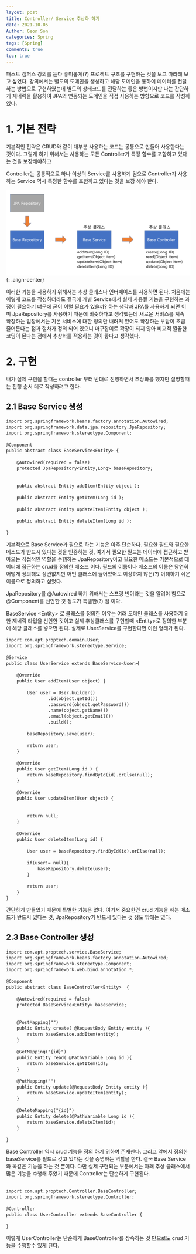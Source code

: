 ```yaml
---
layout: post
title: Controller/ Service 추상화 하기
date: 2021-10-05
Author: Geon Son
categories: Spring
tags: [Spring]
comments: true
toc: true
---
```


패스트 캠퍼스 강의를 듣다 흥미롭게(?) 프로젝트 구조를 구현하는 것을 보고 따라해 보고 싶었다.
강의에서는 별도의 도메인을 생성하고 해당 도메인을 통하여 데이터를 전달하는 방법으로 구현하였는데 별도의 상태코드를 전달하는 좋은 방법이지만 나는 간단하게 제네릭을 활용하여 JPA와 연동되는 도메인을 직접 사용하는 방향으로 코드를 작성하였다.

# 1. 기본 전략
기본적인 전략은 CRUD와 같이 대부분 사용하는 코드는 공통으로 만들어 사용한다는 것이다. 그렇게 하기 위해서는 사용하는 모든 Controller가 특정 함수를 포함하고 있다는 것을 보장해야하고

Controller는 공통적으로 하나 이상의 Service를 사용하게 됨으로 Controller가 사용하는 Service 역시 특정한 함수를 포함하고 있다는 것을 보장 해야 한다.

![](/images/it/e632e6cfimage1.png){: .align-center}


이러한 기능을 사용하기 위해서는 추상 클래스나 인터페이스를 사용하면 된다.
처음에는 이렇게 코드를 작성하더라도 결국에 개별 Service에서 실제 사용될 기능을 구현하는 과정이 필요하기 떄문에 굳이 이럴 필요가 있을까? 하는 생각과
JPA를 사용하게 되면 이미 JpaRepository를 사용하기 때문에 비슷하다고 생각했는데 새로운 서비스를 계속 확장하는 입장에서는
기본 서비스에 대한 정의만 내려져 있어도 확장하는 부담이 조금 줄어든다는 점과 절차가 정의 되어 있으니 마구잡이로 확장이 되지 않아 비교적 깔끔한 코딩이 된다는 점에서 추상화를 적용하는 것이 좋다고 생각했다.

# 2. 구현
내가 실제 구현을 할때는 controller 부터 반대로 진행하면서 추상화를 했지만 설명할때는 진행 순서 데로 작성하려고 한다.

## 2.1 Base Service 생성
```
import org.springframework.beans.factory.annotation.Autowired;
import org.springframework.data.jpa.repository.JpaRepository;
import org.springframework.stereotype.Component;

@Component
public abstract class BaseService<Entity> {

    @Autowired(required = false)
    protected JpaRepository<Entity,Long> baseRepository;


    public abstract Entity addItem(Entity object );

    public abstract Entity getItem(Long id );

    public abstract Entity updateItem(Entity object );

    public abstract Entity deleteItem(Long id );

}
```

기본적으로 Base Service가 필요로 하는 기능은 아주 단순하다. 필요한 필드와 필요한 메소드가 반드시 있다는 것을 인증하는 것, 여기서 필요한 필드는 데이터에 접근하고 받아오는 직접적인 역할을 수행하는 JpaRepository이고 필요한 메소드는 기본적으로 데이터에 접근하는 crud를 정의한 메소드 이다. 필드의 이름이나 메소드의 이름은 당연히 어떻게 정의해도 상관없지만 어떤 클래스에 들어있어도 이상하지 않은(?) 이해하기 쉬운 이름으로 정의하고 싶었다.

JpaRepository를 @Autowired 하기 위해서는 스프링 빈이라는 것을 알려야 함으로 @Component를 선언한 것 정도가 특별한(?) 점 이다.

BaseService &lt;Entity> 로 클래스를 정의한 이유는 여러 도메인 클래스를 사용하기 위한 제네릭 타입을 선언한 것이고 실제 추상클래스를 구현할때 &lt;Entity>로 정의한 부분에 해당 클래스를 넣으면 된다. 실제로 UserService를 구현한다면 이런 형태가 된다.

```
import com.apt.proptech.domain.User;
import org.springframework.stereotype.Service;

@Service
public class UserService extends BaseService<User>{

    @Override
    public User addItem(User object) {

        User user = User.builder()
                .id(object.getId())
                .password(object.getPassword())
                .name(object.getName())
                .email(object.getEmail())
                .build();

        baseRepository.save(user);

        return user;
    }

    @Override
    public User getItem(Long id ) {
        return baseRepository.findById(id).orElse(null);
    }

    @Override
    public User updateItem(User object) {


        return null;
    }

    @Override
    public User deleteItem(Long id) {

        User user = baseRepository.findById(id).orElse(null);

        if(user!= null){
            baseRepository.delete(user);
        }

        return user;
    }
}
```

간단하게 만들었기 때문에 특별한 기능은 없다. 여기서 중요한건 crud 기능을 하는 메소드가 반드시 있다는 것, JpaRepository가 반드시 있다는 것 정도 밖에는 없다.

## 2.3 Base Controller 생성

```
import com.apt.proptech.service.BaseService;
import org.springframework.beans.factory.annotation.Autowired;
import org.springframework.stereotype.Component;
import org.springframework.web.bind.annotation.*;

@Component
public abstract class BaseController<Entity>  {

    @Autowired(required = false)
    protected BaseService<Entity> baseService;


    @PostMapping("")
    public Entity create( @RequestBody Entity entity ){
        return baseService.addItem(entity);
    }

    @GetMapping("{id}")
    public Entity read( @PathVariable Long id ){
        return baseService.getItem(id);
    }

    @PutMapping("")
    public Entity update(@RequestBody Entity entity ){
        return baseService.updateItem(entity);
    }

    @DeleteMapping("{id}")
    public Entity delete(@PathVariable Long id ){
        return baseService.deleteItem(id);
    }

}

```

Base Controller 역시 crud 기능을 정의 하기 위하여 존재한다. 그리고 앞에서 정의한 baseService를 필드로 갖고 있다는 것을 증명하는 역할을 한다. 결국 Base Service와 똑같은 기능을 하는 것 뿐이다. 다만 실제 구현되는 부분에서는 아래 추상 클래스에서 많은 기능을 수행해 주었기 때문에 Controller는 단순하게 구현된다.

```

import com.apt.proptech.Controller.BaseController;
import org.springframework.stereotype.Controller;

@Controller
public class UserController extends BaseController {

}
```

이렇게 UserController는 단순하게 BaseController를 상속하는 것 만으로도 crud 기능을 수행할수 있게 된다.

